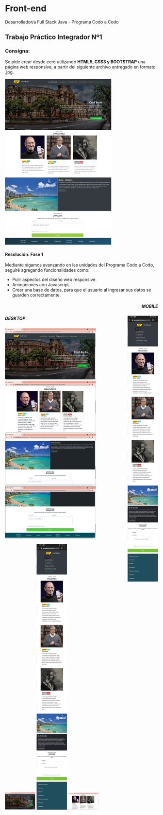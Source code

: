 # Front-end
Desarrollador/a Full Stack Java - Programa Codo a Codo


<h2> Trabajo Práctico Integrador Nº1 </h2>

<h3><b>Consigna:</b></h3>

Se pide crear desde cero utilizando <b>HTML5, CSS3 y BOOTSTRAP</b> una página web responsive,
a partir del siguiente archivo entregado en formato .jpg.

<img src="screenshots/final_front_2021.jpg" width=350px>

<h4>Resolución: Fase 1 </h4>

Mediante sigamos avanzando en las unidades del Programa Codo a Codo, seguiré agregando funcionalidades como:
- Pulir aspectos del diseño web responsive.
- Animaciones con Javascript.
- Crear una base de datos, para que el usuario al ingresar sus datos se guarden correctamente.


<h5 align="right">MOBILE</h5>
<img align="right" src="screenshots/Screen-celular.jpg" width=100px>

<h5>DESKTOP</h5>
<img src="screenshots/screen1.png" width=300px>
<img src="screenshots/screen2.png" width=300px>
<img src="screenshots/screen3.png" width=300px>
<img src="screenshots/screen4.png" width=300px>

<p float="left">
  <img src="screenshots/screen1.png" width="100" />
  <img src="screenshots/Screen-celular.jpg" width="100" /> 
  <img src="screenshots/screen2.png" width="100" />
</p>
